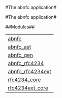 

#The abnfc application#


#The abnfc application#


##Modules##


<table width="100%" border="0" summary="list of modules">
<tr><td><a href="abnfc.md" class="module">abnfc</a></td></tr>
<tr><td><a href="abnfc_ast.md" class="module">abnfc_ast</a></td></tr>
<tr><td><a href="abnfc_gen.md" class="module">abnfc_gen</a></td></tr>
<tr><td><a href="abnfc_rfc4234.md" class="module">abnfc_rfc4234</a></td></tr>
<tr><td><a href="abnfc_rfc4234ext.md" class="module">abnfc_rfc4234ext</a></td></tr>
<tr><td><a href="rfc4234_core.md" class="module">rfc4234_core</a></td></tr>
<tr><td><a href="rfc4234ext_core.md" class="module">rfc4234ext_core</a></td></tr></table>

